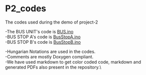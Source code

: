 # P2_codes
The codes used during the demo of project-2

-The BUS UNIT's code is [BUS.ino](BUS/BUS.ino)\
-BUS STOP A's code is [BusStopA.ino](BusStopA/BusStopA.ino)\
-BUS STOP B's code is [BusStopB.ino](BusStopB/BusStopB.ino)

-Hungarian Notations are used in the codes.\
-Comments are mostly Doxygen compliant.\
-We have used markdown to get color coded code, markdown and generated PDFs also present in the repository.\


